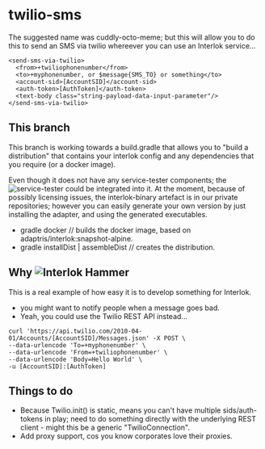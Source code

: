 # twilio-sms
The suggested name was cuddly-octo-meme; but this will allow you to do this to send an SMS via twilio whereever you can use an Interlok service...

```
<send-sms-via-twilio>
  <from>+twiliophonenumber</from>
  <to>+myphonenumber, or $message{SMS_TO} or something</to>
  <account-sid>[AccountSID]</account-sid>
  <auth-token>[AuthToken]</auth-token>
  <text-body class="string-payload-data-input-parameter"/>
</send-sms-via-twilio>
```
## This branch

This branch is working towards a build.gradle that allows you to "build a distribution" that contains your interlok config and
any dependencies that you require (or a docker image).

Even though it does not have any service-tester components; the ![service-tester](https://github.com/adaptris/interlok-service-tester-example) could be integrated into it. At the moment, because of possibly licensing issues, the interlok-binary artefact is in our private repositories; however you can easily generate your own version by just installing the adapter, and using the generated executables.

* gradle docker // builds the docker image, based on adaptris/interlok:snapshot-alpine.
* gradle installDist | assembleDist // creates the distribution.

## Why ![Interlok Hammer](https://img.shields.io/badge/certified-interlok%20hammer-red.svg)

This is a real example of how easy it is to develop something for Interlok. 
* you might want to notify people when a message goes bad.
* Yeah, you could use the Twilio REST API instead... 

```
curl 'https://api.twilio.com/2010-04-01/Accounts/[AccountSID]/Messages.json' -X POST \
--data-urlencode 'To=+myphonenumber' \
--data-urlencode 'From=+twiliophonenumber' \
--data-urlencode 'Body=Hello World' \
-u [AccountSID]:[AuthToken]
```

## Things to do

* Because Twilio.init() is static, means you can't have multiple sids/auth-tokens in play; need to do something directly with the underlying REST client - might this be a generic "TwilioConnection".
* Add proxy support, cos you know corporates love their proxies.

